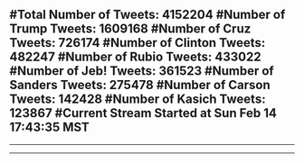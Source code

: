 #Total Number of Tweets: 4152204 
#Number of Trump Tweets: 1609168
#Number of Cruz Tweets: 726174
#Number of Clinton Tweets: 482247
#Number of Rubio Tweets: 433022
#Number of Jeb! Tweets: 361523
#Number of Sanders Tweets: 275478
#Number of Carson Tweets: 142428
#Number of Kasich Tweets: 123867
#Current Stream Started at Sun Feb 14 17:43:35 MST
---
---
---
